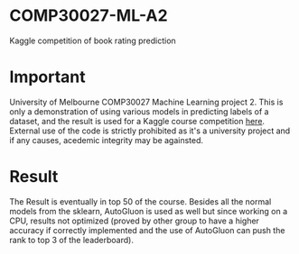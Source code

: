 # COMP30027-ML-A2
Kaggle competition of book rating prediction

# Important
University of Melbourne COMP30027 Machine Learning project 2. This is only a demonstration of using various models in predicting labels of a dataset, and the result is used for a Kaggle course competition [here](https://www.kaggle.com/competitions/comp30027-2023). External use of the code is strictly prohibited as it's a university project and if any causes, acedemic integrity may be againsted.

# Result
The Result is eventually in top 50 of the course. Besides all the normal models from the sklearn, AutoGluon is used as well but since working on a CPU, results not optimized (proved by other group to have a higher accuracy if correctly implemented and the use of AutoGluon can push the rank to top 3 of the leaderboard).
